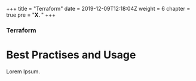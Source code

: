 +++
title = "Terraform"
date = 2019-12-09T12:18:04Z
weight = 6
chapter = true
pre = "<b>X. </b>"
+++

### Terraform

# Best Practises and Usage

Lorem Ipsum.